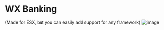 # WX Banking
(Made for ESX, but you can easily add support for any framework)
![image](https://github.com/nwvh/wx_banking/assets/76164598/a760117c-e008-4ad9-b800-ec455614adf8)
